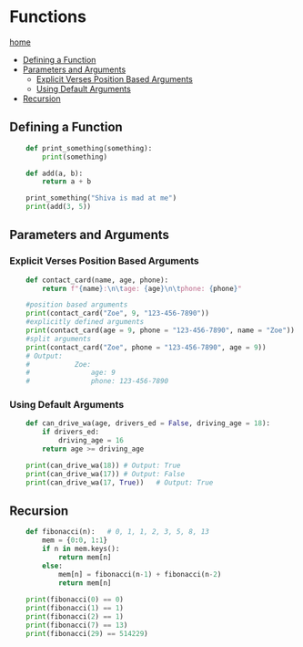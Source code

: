 # Functions
[home](./readme.md)
* [Defining a Function](#defining-a-function)
* [Parameters and Arguments](#parameters-and-arguments)
    * [Explicit Verses Position Based Arguments](#explicit-verses-position-based-arguments)
    * [Using Default Arguments](#using-default-arguments)
* [Recursion](#recursion)

## Defining a Function
```python
    def print_something(something):
        print(something)

    def add(a, b):
        return a + b

    print_something("Shiva is mad at me")
    print(add(3, 5))
```

## Parameters and Arguments
### Explicit Verses Position Based Arguments 
```python
    def contact_card(name, age, phone):
        return f"{name}:\n\tage: {age}\n\tphone: {phone}"

    #position based arguments
    print(contact_card("Zoe", 9, "123-456-7890"))
    #explicitly defined arguments
    print(contact_card(age = 9, phone = "123-456-7890", name = "Zoe"))
    #split arguments
    print(contact_card("Zoe", phone = "123-456-7890", age = 9))
    # Output:
    #           Zoe:
    #               age: 9
    #               phone: 123-456-7890 
```
### Using Default Arguments
```python
    def can_drive_wa(age, drivers_ed = False, driving_age = 18):
        if drivers_ed:
            driving_age = 16
        return age >= driving_age

    print(can_drive_wa(18)) # Output: True
    print(can_drive_wa(17)) # Output: False
    print(can_drive_wa(17, True))   # Output: True
```
## Recursion
```python
    def fibonacci(n):   # 0, 1, 1, 2, 3, 5, 8, 13
        mem = {0:0, 1:1}
        if n in mem.keys():
            return mem[n]
        else:
            mem[n] = fibonacci(n-1) + fibonacci(n-2)
            return mem[n]
            
    print(fibonacci(0) == 0)
    print(fibonacci(1) == 1)
    print(fibonacci(2) == 1)
    print(fibonacci(7) == 13)
    print(fibonacci(29) == 514229)
```